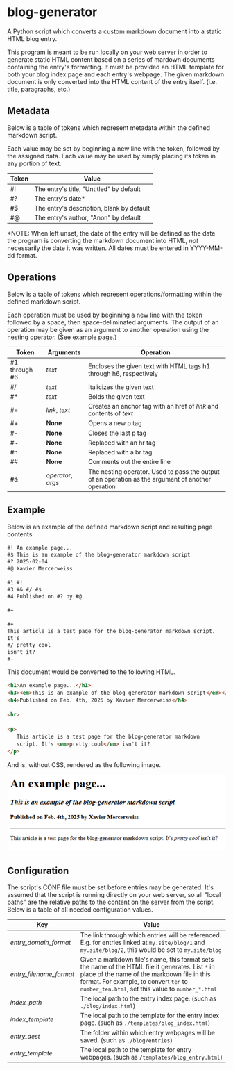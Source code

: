 # blog-generator
 A Python script which converts a custom markdown document into a static HTML blog entry.

 This program is meant to be run locally on your web server in order to generate static
 HTML content based on a series of mardown documents containing the entry's formatting.
 It must be provided an HTML template for both your blog index page and each entry's 
 webpage. The given markdown document is only converted into the HTML content of the
 entry itself. (i.e. title, paragraphs, etc.)

 ## Metadata
 Below is a table of tokens which represent metadata within the defined markdown script.

 Each value may be set by beginning a new line with the token, followed by the assigned data.
 Each value may be used by simply placing its token in any portion of text.

| Token | Value |
| - | - |
| #! | The entry's title, "Untitled" by default |
| #? | The entry's date* |
| #$ | The entry's description, blank by default |
| #@ | The entry's author, "Anon" by default |

*NOTE: When left unset, the date of the entry will be defined as the date the program
is converting the markdown document into HTML, _not_ necessarily the date it was written.
All dates must be entered in YYYY-MM-dd format.

## Operations
Below is a table of tokens which represent operations/formatting within the defined 
markdown script.

Each operation must be used by beginning a new line with the token followed by a space,
then space-deliminated arguments. The output of an operation may be given as an argument
to another operation using the nesting operator. (See example page.)

| Token | Arguments | Operation |
| - | - | - |
| #1 through #6 | _text_ | Encloses the given text with HTML tags h1 through h6, respectively |
| #/ | _text_ | Italicizes the given text |
| #* | _text_ | Bolds the given text |
| #= | _link_, _text_ | Creates an anchor tag with an href of _link_ and contents of _text_ |
| #+ | __None__ | Opens a new p tag |
| #- | __None__ | Closes the last p tag | 
| #~ | __None__ | Replaced with an hr tag |
| #n | __None__ | Replaced with a br tag |
| ## | __None__ | Comments out the entire line |
| #& | _operator_, _args_ | The nesting operator. Used to pass the output of an operation as the argument of another operation |

## Example
Below is an example of the defined markdown script and resulting page contents.

```
#! An example page...
#$ This is an example of the blog-generator markdown script
#? 2025-02-04
#@ Xavier Mercerweiss

#1 #!
#3 #& #/ #$
#4 Published on #? by #@

#~

#+
This article is a test page for the blog-generator markdown script. It's
#/ pretty cool
isn't it?
#-
```

This document would be converted to the following HTML.

```html
<h1>An example page...</h1>
<h3><em>This is an example of the blog-generator markdown script</em></hr>
<h4>Published on Feb. 4th, 2025 by Xavier Mercerweiss</h4>

<hr>

<p>
   This article is a test page for the blog-generator markdown
   script. It's <em>pretty cool</em> isn't it?
</p>
```

And is, without CSS, rendered as the following image.

![image](media/rendered.png)

## Configuration
The script's CONF file must be set before entries may be generated. It's assumed that the script
is running directly on your web server, so all "local paths" are the relative paths to the content
on the server from the script. Below is a table of all needed configuration values.

| Key | Value |
| - | - |
| _entry_domain_format_ | The link through which entries will be referenced. E.g. for entries linked at `my.site/blog/1` and `my.site/blog/2`, this would be set to `my.site/blog`|
| _entry_filename_format_ | Given a markdown file's name, this format sets the name of the HTML file it generates. List `*` in place of the name of the markdown file in this format. For example, to convert `ten` to `number_ten.html`, set this value to `number_*.html`|
| _index_path_ | The local path to the entry index page. (such as `./blog/index.html`) |
| _index_template_ | The local path to the template for the entry index page. (such as `./templates/blog_index.html`) |
| _entry_dest_ | The folder within which entry webpages will be saved. (such as `./blog/entries`) |
| _entry_template_ | The local path to the template for entry webpages. (such as `/templates/blog_entry.html`)
